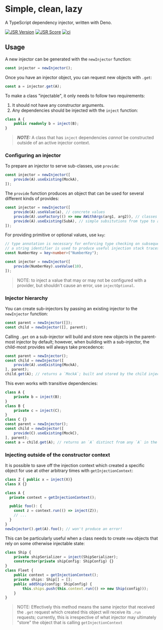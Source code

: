 # Simple, clean, lazy

A TypeScript dependency injector, written with Deno.

[![JSR Version](https://jsr.io/badges/@cjc/injector)](https://jsr.io/@cjc/injector)
[![JSR Score](https://jsr.io/badges/@cjc/injector/score)](https://jsr.io/@cjc/injector/score)
[![ci](https://github.com/jacob-church/injector/actions/workflows/publish.yml/badge.svg)](https://github.com/jacob-church/injector/actions/workflows/publish.yml)

## Usage

A new injector can be generated with the `newInjector` function:

```typescript
const injector = newInjector();
```

Once you have an injector object, you can request new objects with `.get`:

```typescript
const a = injector.get(A);
```

To make a class "injectable", it only needs to follow two requirements:

1. It should not have any constructor arguments.
2. Any dependencies should be injected with the `inject` function:

```typescript
class A {
    public readonly b = inject(B);
}
```
> **_NOTE:_** A class that has `inject` dependencies *cannot* be constructed outside of an active injector context.

### Configuring an injector

To prepare an injector to serve sub-classes, use `provide`:

```typescript
const injector = newInjector([
    provide(A).useExisting(MockA),
]);
```

The `provide` function produces an object that can be used for several different
kinds of provides:

```typescript
const injector = newInjector([
    provide(A).useValue(a), // concrete values
    provide(A).useFactory(() => new AWithArgs(arg1, arg2)), // classes that take constructor arguments
    provide(A).useExisting(SubA), // simple subsitutions from type to a subtype
]);
```

For providing primitive or optional values, use `key`:

```typescript
// type annotation is necessary for enforcing type checking on subsequent provides
// a string identifier is used to produce useful injection stack traces when injection errors occur
const NumberKey = key<number>("NumberKey");

const injector = newInjector([
    provide(NumberKey).useValue(10),
]);
```

> NOTE: to inject a value that may or may not be configured with a provider, but
> shouldn't cause an error, use `injectOptional`.

### Injector hierarchy

You can create sub-injectors by passing an existing injector to the
`newInjector` function:

```typescript
const parent = newInjector([]);
const child = newInjector([], parent);
```

Calling `.get` on a sub-injector will build and store new objects in the
parent-most injector by default; however, when building with a sub-injector, the
child-most provides will always take precedence:

```typescript
const parent = newInjector();
const child = newInjector([
    provide(A).useExisting(MockA),
], parent);
child.get(A); // returns a `MockA`; built and stored by the child injector
```

This even works with transitive dependencies:

```typescript
class A {
    private b = inject(B);
}
class B {
    private c = inject(C);
}
class C {}
const parent = newInjector();
const child = newInjector([
    provide(C).useExisting(MockC),
], parent);
const a = child.get(A); // returns an `A` distinct from any `A` in the parent, such that `a.b.c instanceof MockC`
```

### Injecting outside of the constructor context

It is possible to save off the injection context which created a specific object
for use at other arbitrary times with `getInjectionContext`:

```typescript
class Z { public x = inject(X)}
class X {}

class A {
  private context = getInjectionContext();

  public foo(): {
    const z = context.run(() => inject(Z));
    // ...
  }
}
newInjector().get(A).foo(); // won't produce an error!
```

This can be particularly useful when a class needs to create `new` objects that
rely on some otherwise injectable state:

```typescript
class Ship {
    private shipSerializer = inject(ShipSerializer);
    constructor(private shipConfig: ShipConfig) {}
}
class Fleet {
    public context = getInjectionContext();
    private ships: Ship[] = [];
    public addShip(config: ShipConfig) {
        this.ships.push(this.context.run(() => new Ship(config)));
    }
}
```

> NOTE: Effectively this method means the same injector that received the `.get`
> request which created this object will receive its `.run` requests; currently,
> this is irrespective of what injector may ultimately "store" the object that
> is calling `getInjectionContext`
